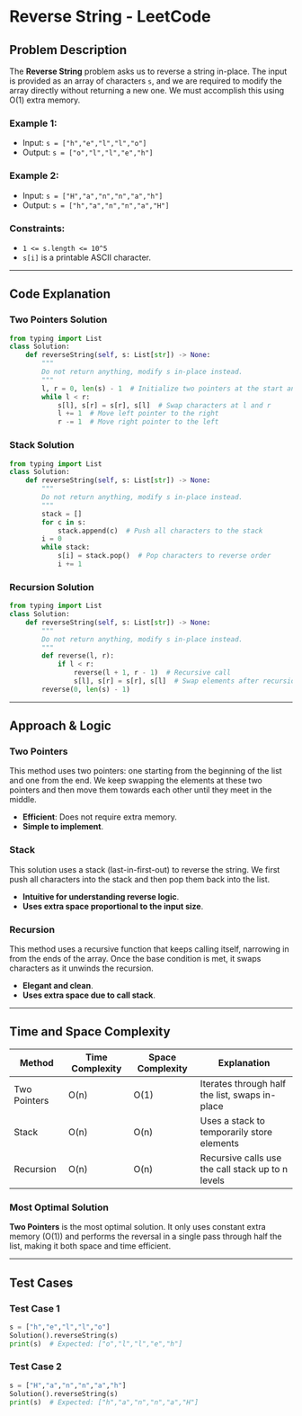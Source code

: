 # Reverse String - LeetCode

## Problem Description

The **Reverse String** problem asks us to reverse a string in-place. The input is provided as an array of characters `s`, and we are required to modify the array directly without returning a new one. We must accomplish this using O(1) extra memory.

### Example 1:

* Input: `s = ["h","e","l","l","o"]`
* Output: `s = ["o","l","l","e","h"]`

### Example 2:

* Input: `s = ["H","a","n","n","a","h"]`
* Output: `s = ["h","a","n","n","a","H"]`

### Constraints:

* `1 <= s.length <= 10^5`
* `s[i]` is a printable ASCII character.

---

## Code Explanation

### Two Pointers Solution

```python
from typing import List
class Solution:
    def reverseString(self, s: List[str]) -> None:
        """
        Do not return anything, modify s in-place instead.
        """
        l, r = 0, len(s) - 1  # Initialize two pointers at the start and end
        while l < r:
            s[l], s[r] = s[r], s[l]  # Swap characters at l and r
            l += 1  # Move left pointer to the right
            r -= 1  # Move right pointer to the left
```

### Stack Solution

```python
from typing import List
class Solution:
    def reverseString(self, s: List[str]) -> None:
        """
        Do not return anything, modify s in-place instead.
        """
        stack = []
        for c in s:
            stack.append(c)  # Push all characters to the stack
        i = 0
        while stack:
            s[i] = stack.pop()  # Pop characters to reverse order
            i += 1
```

### Recursion Solution

```python
from typing import List
class Solution:
    def reverseString(self, s: List[str]) -> None:
        """
        Do not return anything, modify s in-place instead.
        """
        def reverse(l, r):
            if l < r:
                reverse(l + 1, r - 1)  # Recursive call
                s[l], s[r] = s[r], s[l]  # Swap elements after recursion
        reverse(0, len(s) - 1)
```

---

## Approach & Logic

### Two Pointers

This method uses two pointers: one starting from the beginning of the list and one from the end. We keep swapping the elements at these two pointers and then move them towards each other until they meet in the middle.

* **Efficient**: Does not require extra memory.
* **Simple to implement**.

### Stack

This solution uses a stack (last-in-first-out) to reverse the string. We first push all characters into the stack and then pop them back into the list.

* **Intuitive for understanding reverse logic**.
* **Uses extra space proportional to the input size**.

### Recursion

This method uses a recursive function that keeps calling itself, narrowing in from the ends of the array. Once the base condition is met, it swaps characters as it unwinds the recursion.

* **Elegant and clean**.
* **Uses extra space due to call stack**.

---

## Time and Space Complexity

| Method       | Time Complexity | Space Complexity | Explanation                                       |
| ------------ | --------------- | ---------------- | ------------------------------------------------- |
| Two Pointers | O(n)            | O(1)             | Iterates through half the list, swaps in-place    |
| Stack        | O(n)            | O(n)             | Uses a stack to temporarily store elements        |
| Recursion    | O(n)            | O(n)             | Recursive calls use the call stack up to n levels |

### Most Optimal Solution

**Two Pointers** is the most optimal solution. It only uses constant extra memory (O(1)) and performs the reversal in a single pass through half the list, making it both space and time efficient.

---

## Test Cases

### Test Case 1

```python
s = ["h","e","l","l","o"]
Solution().reverseString(s)
print(s)  # Expected: ["o","l","l","e","h"]
```

### Test Case 2

```python
s = ["H","a","n","n","a","h"]
Solution().reverseString(s)
print(s)  # Expected: ["h","a","n","n","a","H"]
```
